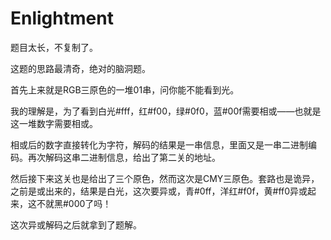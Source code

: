 # Enlightment

题目太长，不复制了。

这题的思路最清奇，绝对的脑洞题。

首先上来就是RGB三原色的一堆01串，问你能不能看到光。

我的理解是，为了看到白光#fff，红#f00，绿#0f0，蓝#00f需要相或——也就是这一堆数字需要相或。

相或后的数字直接转化为字符，解码的结果是一串信息，里面又是一串二进制编码。再次解码这串二进制信息，给出了第二关的地址。

然后接下来这关也是给出了三个原色，然而这次是CMY三原色。套路也是诡异，之前是或出来的，结果是白光，这次要异或，青#0ff，洋红#f0f，黄#ff0异或起来，这不就黑#000了吗！

这次异或解码之后就拿到了题解。

